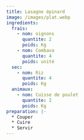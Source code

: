 ```yaml
---
title: Lasagne épinard
image: /images/plat.webp
ingredients:
  frais:
    - nom: oignons
      quantite: 2
      poids: Kg
    - nom: Combava
      quantite: 4
      poids: unité
  sec:
    - nom: Riz
      quantite: 4
      poids: Kg
  animaux:
    - nom: Cuisse de poulet
      quantite: 2
      poids: Kg
preparation: |-
  * Couper
  * Cuire
  * Servir
---
```

